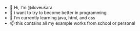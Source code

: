 - 👋 Hi, I’m @iloveukara
- 👀 i want to try to become better in programming
- 🌱 I’m currently learning java, html, and css
- 📫 this contains all my example works from school or personal

<!---
iloveukara/iloveukara is a ✨ special ✨ repository because its `README.md` (this file) appears on your GitHub profile.
You can click the Preview link to take a look at your changes.
--->
